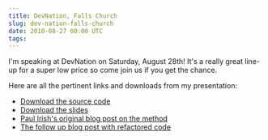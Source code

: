 ```yaml
---
title: DevNation, Falls Church
slug: dev-nation-falls-church
date: 2010-08-27 00:00 UTC
tags:
---
```


<p>I'm speaking at DevNation on Saturday, August 28th!  It's a really great line-up for a super low price so come join us if you get the chance.
</p>

<p>Here are all the pertinent links and downloads from my presentation:</p>

<ul>
<li><a href="/downloads/devnation/fc/source.zip">Download the source code</a></li>
<li><a href="/downloads/devnation/fc/slides.pdf">Download the slides</a></li>
<li><a href="http://paulirish.com/2008/automate-firing-of-onload-events/">Paul Irish's original blog post on the method</a></li>
<li><a href="http://paulirish.com/2009/markup-based-unobtrusive-comprehensive-dom-ready-execution/">The follow up blog post with refactored code</a></li>
</ul>
